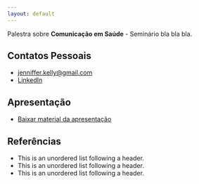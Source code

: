 ```yaml
---
layout: default
---
```


Palestra sobre **Comunicação em Saúde** - Seminário bla bla bla.

## Contatos Pessoais

*   jenniffer.kelly@gmail.com
*   [LinkedIn](https://www.linkedin.com/in/jenniffer-kelly-assis-de-barros-7930bb33/)

## Apresentação

*   <a href="/files/teste.docx" download>Baixar material da apresentação</a>

## Referências

*   This is an unordered list following a header.
*   This is an unordered list following a header.
*   This is an unordered list following a header.
